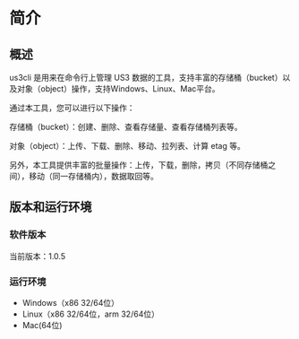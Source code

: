# 简介

## 概述

us3cli 是用来在命令行上管理 US3 数据的工具，支持丰富的存储桶（bucket）以及对象（object）操作，支持Windows、Linux、Mac平台。



通过本工具，您可以进行以下操作：

存储桶（bucket）：创建、删除、查看存储量、查看存储桶列表等。

对象（object）：上传、下载、删除、移动、拉列表、计算 etag 等。

另外，本工具提供丰富的批量操作：上传，下载，删除，拷贝（不同存储桶之间），移动（同一存储桶内），数据取回等。

## 版本和运行环境

### 软件版本

当前版本：1.0.5

### 运行环境

- Windows（x86 32/64位）
- Linux（x86 32/64位，arm 32/64位）
- Mac(64位)